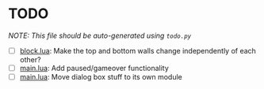 # TODO
_NOTE: This file should be auto-generated using `todo.py`_  
  
- [ ] [block.lua](block.lua#L199): Make the top and bottom walls change independently of each other?
- [ ] [main.lua](main.lua#L272): Add paused/gameover functionality
- [ ] [main.lua](main.lua#L329): Move dialog box stuff to its own module
